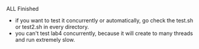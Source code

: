 ALL Finished

* if you want to test it concurrently or automatically, go check the test.sh or test2.sh in every directory.
* you can't test lab4 concurrently, because it will create to many threads and run extremely slow.